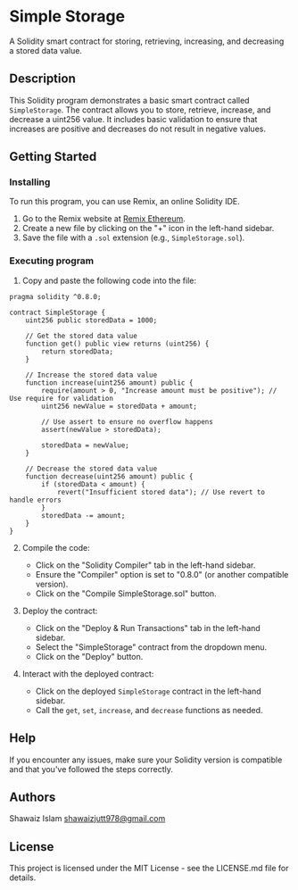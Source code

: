 # Simple Storage

A Solidity smart contract for storing, retrieving, increasing, and decreasing a stored data value.

## Description

This Solidity program demonstrates a basic smart contract called `SimpleStorage`. The contract allows you to store, retrieve, increase, and decrease a uint256 value. It includes basic validation to ensure that increases are positive and decreases do not result in negative values.

## Getting Started

### Installing

To run this program, you can use Remix, an online Solidity IDE.

1. Go to the Remix website at [Remix Ethereum](https://remix.ethereum.org/).
2. Create a new file by clicking on the "+" icon in the left-hand sidebar.
3. Save the file with a `.sol` extension (e.g., `SimpleStorage.sol`).

### Executing program

1. Copy and paste the following code into the file:

```// SPDX-License-Identifier: MIT
pragma solidity ^0.8.0;

contract SimpleStorage {
    uint256 public storedData = 1000;

    // Get the stored data value
    function get() public view returns (uint256) {
        return storedData;
    }

    // Increase the stored data value
    function increase(uint256 amount) public {
        require(amount > 0, "Increase amount must be positive"); // Use require for validation
        uint256 newValue = storedData + amount;
        
        // Use assert to ensure no overflow happens
        assert(newValue > storedData);

        storedData = newValue;
    }

    // Decrease the stored data value
    function decrease(uint256 amount) public {
        if (storedData < amount) {
            revert("Insufficient stored data"); // Use revert to handle errors
        }
        storedData -= amount;
    }
}
```

2. Compile the code:
    - Click on the "Solidity Compiler" tab in the left-hand sidebar.
    - Ensure the "Compiler" option is set to "0.8.0" (or another compatible version).
    - Click on the "Compile SimpleStorage.sol" button.

3. Deploy the contract:
    - Click on the "Deploy & Run Transactions" tab in the left-hand sidebar.
    - Select the "SimpleStorage" contract from the dropdown menu.
    - Click on the "Deploy" button.

4. Interact with the deployed contract:
    - Click on the deployed `SimpleStorage` contract in the left-hand sidebar.
    - Call the `get`, `set`, `increase`, and `decrease` functions as needed.

## Help

If you encounter any issues, make sure your Solidity version is compatible and that you've followed the steps correctly.

## Authors

Shawaiz Islam
shawaizjutt978@gmail.com

## License

This project is licensed under the MIT License - see the LICENSE.md file for details.